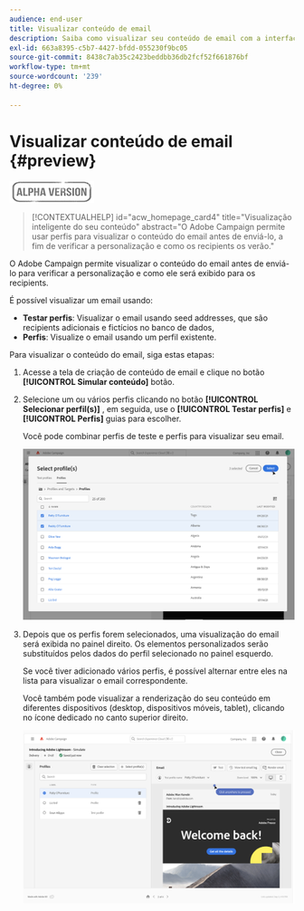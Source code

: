 ```yaml
---
audience: end-user
title: Visualizar conteúdo de email
description: Saiba como visualizar seu conteúdo de email com a interface do usuário da Web do Campaign
exl-id: 663a8395-c5b7-4427-bfdd-055230f9bc05
source-git-commit: 8438c7ab35c2423beddbb36db2fcf52f661876bf
workflow-type: tm+mt
source-wordcount: '239'
ht-degree: 0%

---
```


# Visualizar conteúdo de email {#preview}

![](../assets/do-not-localize/badge.png)

>[!CONTEXTUALHELP]
>id="acw_homepage_card4"
>title="Visualização inteligente do seu conteúdo"
>abstract="O Adobe Campaign permite usar perfis para visualizar o conteúdo do email antes de enviá-lo, a fim de verificar a personalização e como os recipients os verão."

O Adobe Campaign permite visualizar o conteúdo do email antes de enviá-lo para verificar a personalização e como ele será exibido para os recipients.

É possível visualizar um email usando:

* **Testar perfis**: Visualizar o email usando seed addresses, que são recipients adicionais e fictícios no banco de dados,
* **Perfis**: Visualize o email usando um perfil existente.

Para visualizar o conteúdo do email, siga estas etapas:

1. Acesse a tela de criação de conteúdo de email e clique no botão **[!UICONTROL Simular conteúdo]** botão.

1. Selecione um ou vários perfis clicando no botão **[!UICONTROL Selecionar perfil(s)]** , em seguida, use o **[!UICONTROL Testar perfis]** e **[!UICONTROL Perfis]** guias para escolher.

   Você pode combinar perfis de teste e perfis para visualizar seu email.

   ![](assets/preview-profile.png)

1. Depois que os perfis forem selecionados, uma visualização do email será exibida no painel direito. Os elementos personalizados serão substituídos pelos dados do perfil selecionado no painel esquerdo.

   Se você tiver adicionado vários perfis, é possível alternar entre eles na lista para visualizar o email correspondente.

   Você também pode visualizar a renderização do seu conteúdo em diferentes dispositivos (desktop, dispositivos móveis, tablet), clicando no ícone dedicado no canto superior direito.

   ![](assets/preview.png)
